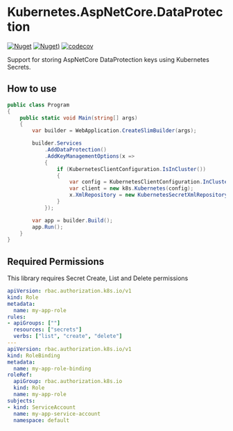# Kubernetes.AspNetCore.DataProtection

[![Nuget](https://img.shields.io/nuget/vpre/Kubernetes.AspNetCore.DataProtection.svg?style=flat-square)](https://www.nuget.org/packages/Kubernetes.AspNetCore.DataProtection)
[![Nuget)](https://img.shields.io/nuget/dt/Kubernetes.AspNetCore.DataProtection.svg?style=flat-square)](https://www.nuget.org/packages/Kubernetes.AspNetCore.DataProtection)
[![codecov](https://codecov.io/gh/IvanJosipovic/Kubernetes.AspNetCore.DataProtection/branch/alpha/graph/badge.svg?token=EYFpBdUvgb)](https://codecov.io/gh/IvanJosipovic/Kubernetes.AspNetCore.DataProtection)

Support for storing AspNetCore DataProtection keys using Kubernetes Secrets. 

## How to use

```csharp
public class Program
{
    public static void Main(string[] args)
    {
        var builder = WebApplication.CreateSlimBuilder(args);

        builder.Services
            .AddDataProtection()
            .AddKeyManagementOptions(x =>
            {
                if (KubernetesClientConfiguration.IsInCluster())
                {
                    var config = KubernetesClientConfiguration.InClusterConfig();
                    var client = new k8s.Kubernetes(config);
                    x.XmlRepository = new KubernetesSecretXmlRepository(client, "myapp", "default");
                }
            });

        var app = builder.Build();
        app.Run();
    }
}
```

## Required Permissions
This library requires Secret Create, List and Delete permissions

```yaml
apiVersion: rbac.authorization.k8s.io/v1
kind: Role
metadata:
  name: my-app-role
rules:
- apiGroups: [""]
  resources: ["secrets"]
  verbs: ["list", "create", "delete"]
---
apiVersion: rbac.authorization.k8s.io/v1
kind: RoleBinding
metadata:
  name: my-app-role-binding
roleRef:
  apiGroup: rbac.authorization.k8s.io
  kind: Role
  name: my-app-role
subjects:
- kind: ServiceAccount
  name: my-app-service-account
  namespace: default
  ```
